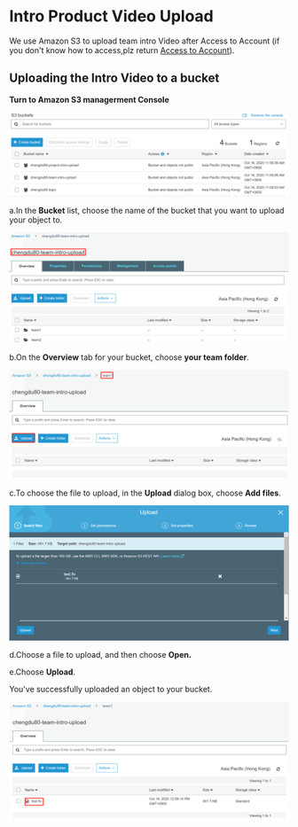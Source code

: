 # Intro Product Video Upload

We use Amazon S3 to upload team intro Video after Access to Account \(if you don't know how to access,plz return [Access to Account](operation-manual/sign-console.md)\).

## Uploading the Intro Video to a bucket <a id="PuttingAnObjectInABucket"></a>

**Turn to Amazon S3 managerment Console**

![](.gitbook/assets/1602823704-1-.jpg)

a.In the **Bucket** list, choose the name of the bucket that you want to upload your object to.

![](.gitbook/assets/1602823781-1-.jpg)

b.On the **Overview** tab for your bucket, choose **your team folder**.

![](.gitbook/assets/1602824258-1-.jpg)

c.To choose the file to upload, in the **Upload** dialog box, choose **Add files**.

![](.gitbook/assets/1602823884-1-.jpg)

d.Choose a file to upload, and then choose **Open.**

e.Choose **Upload**.

You've successfully uploaded an object to your bucket.

![](.gitbook/assets/1602824662-1-.jpg)

